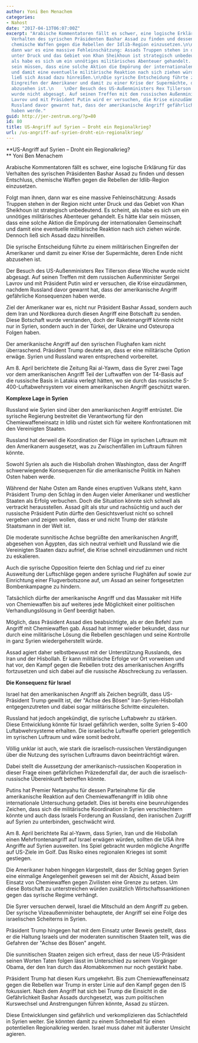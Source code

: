 ```yaml
---
author: Yoni Ben Menachem
categories:
- Nahost
date: "2017-04-13T06:07:00Z"
excerpt: "Arabische Kommentatoren fällt es schwer, eine logische Erklärung für das
  Verhalten des syrischen Präsidenten Bashar Assad zu finden und dessen Entschluss,
  chemische Waffen gegen die Rebellen der Idlib-Region einzusetzen.\n\nFolgt man ihnen,
  dann war es eine massive Fehleinschätzung: Assads Truppen stehen in der Region nicht
  unter Druck und das Gebiet von Khan Sheikhoun ist strategisch unbedeutend. Es scheint,
  als habe es sich um ein unnötiges militärisches Abenteuer gehandelt. Es hätte klar
  sein müssen, dass eine solche Aktion die Empörung der internationalen Gemeinschaft
  und damit eine eventuelle militärische Reaktion nach sich ziehen würde. Dennoch
  ließ sich Assad dazu hinreißen.\n\nDie syrische Entscheidung führte zu einem militärischen
  Eingreifen der Amerikaner und damit zu einer Krise der Supermächte, deren Ende nicht
  abzusehen ist.\n    \nDer Besuch des US-Außenministers Rex Tillerson diese Woche
  wurde nicht abgesagt. Auf seinen Treffen mit dem russischen Außenminister Sergei
  Lavrov und mit Präsident Putin wird er versuchen, die Krise einzudämmen, nachdem
  Russland davor gewarnt hat, dass der amerikanische Angriff gefährliche Konsequenzen
  haben werde."
guid: http://jer-zentrum.org/?p=80
id: 80
title: US-Angriff auf Syrien – Droht ein Regionalkrieg?
url: /us-angriff-auf-syrien-droht-ein-regionalkrieg/
---
```


**US-Angriff auf Syrien – Droht ein Regionalkrieg?  
** Yoni Ben Menachem  


  
Arabische Kommentatoren fällt es schwer, eine logische Erklärung für das Verhalten des syrischen Präsidenten Bashar Assad zu finden und dessen Entschluss, chemische Waffen gegen die Rebellen der Idlib-Region einzusetzen.

Folgt man ihnen, dann war es eine massive Fehleinschätzung: Assads Truppen stehen in der Region nicht unter Druck und das Gebiet von Khan Sheikhoun ist strategisch unbedeutend. Es scheint, als habe es sich um ein unnötiges militärisches Abenteuer gehandelt. Es hätte klar sein müssen, dass eine solche Aktion die Empörung der internationalen Gemeinschaft und damit eine eventuelle militärische Reaktion nach sich ziehen würde. Dennoch ließ sich Assad dazu hinreißen.

Die syrische Entscheidung führte zu einem militärischen Eingreifen der Amerikaner und damit zu einer Krise der Supermächte, deren Ende nicht abzusehen ist.  
   
Der Besuch des US-Außenministers Rex Tillerson diese Woche wurde nicht abgesagt. Auf seinen Treffen mit dem russischen Außenminister Sergei Lavrov und mit Präsident Putin wird er versuchen, die Krise einzudämmen, nachdem Russland davor gewarnt hat, dass der amerikanische Angriff gefährliche Konsequenzen haben werde.

Ziel der Amerikaner war es, nicht nur Präsident Bashar Assad, sondern auch dem Iran und Nordkorea durch diesen Angriff eine Botschaft zu senden. Diese Botschaft wurde verstanden, doch der Raketenangriff könnte nicht nur in Syrien, sondern auch in der Türkei, der Ukraine und Osteuropa Folgen haben.

Der amerikanische Angriff auf den syrischen Flughafen kam nicht überraschend. Präsident Trump deutete an, dass er eine militärische Option erwäge. Syrien und Russland waren entsprechend vorbereitet.

Am 8. April berichtete die Zeitung Rai al-Yawm, dass die Syrer zwei Tage vor dem amerikanischen Angriff Teil der Luftwaffen von der T4-Basis auf die russische Basis in Latakia verlegt hätten, wo sie durch das russische S-400-Luftabwehrsystem vor einem amerikanischen Angriff geschützt waren.

**Komplexe Lage in Syrien**

Russland wie Syrien sind über den amerikanischen Angriff entrüstet. Die syrische Regierung bestreitet die Verantwortung für den Chemiewaffeneinsatz in Idlib und rüstet sich für weitere Konfrontationen mit den Vereinigten Staaten.

Russland hat derweil die Koordination der Flüge im syrischen Luftraum mit den Amerikanern ausgesetzt, was zu Zwischenfällen im Luftraum führen könnte.

Sowohl Syrien als auch die Hisbollah drohen Washington, dass der Angriff schwerwiegende Konsequenzen für die amerikanische Politik im Nahen Osten haben werde.

Während der Nahe Osten am Rande eines eruptiven Vulkans steht, kann Präsident Trump den Schlag in den Augen vieler Amerikaner und westlicher Staaten als Erfolg verbuchen. Doch die Situation könnte sich schnell als vertrackt herausstellen. Assad gilt als stur und rachsüchtig und auch der russische Präsident Putin dürfte den Gesichtsverlust nicht so schnell vergeben und zeigen wollen, dass er und nicht Trump der stärkste Staatsmann in der Welt ist.

Die moderate sunnitische Achse begrüßte den amerikanischen Angriff, abgesehen von Ägypten, das sich neutral verhielt und Russland wie die Vereinigten Staaten dazu aufrief, die Krise schnell einzudämmen und nicht zu eskalieren.

Auch die syrische Opposition feierte den Schlag und rief zu einer Ausweitung der Luftschläge gegen andere syrische Flughäfen auf sowie zur Einrichtung einer Flugverbotszone auf, um Assad an seiner fortgesetzten Bombenkampagne zu hindern.

Tatsächlich dürfte der amerikanische Angriff und das Massaker mit Hilfe von Chemiewaffen bis auf weiteres jede Möglichkeit einer politischen Verhandlungslösung in Genf beerdigt haben.

Möglich, dass Präsident Assad dies beabsichtigte, als er den Befehl zum Angriff mit Chemiewaffen gab. Assad hat immer wieder bekundet, dass nur durch eine militärische Lösung die Rebellen geschlagen und seine Kontrolle in ganz Syrien wiedergeherstellt würde.

Assad agiert daher selbstbewusst mit der Unterstützung Russlands, des Iran und der Hisbollah. Er kann militärische Erfolge vor Ort vorweisen und hat vor, den Kampf gegen die Rebellen trotz des amerikanischen Angriffs fortzusetzen und sich dabei auf die russische Abschreckung zu verlassen.

**Die Konsequenz für Israel**

Israel hat den amerikanischen Angriff als Zeichen begrüßt, dass US-Präsident Trump gewillt ist, der "Achse des Bösen" Iran-Syrien-Hisbollah entgegenzutreten und dabei sogar militärische Schritte einzuleiten.

Russland hat jedoch angekündigt, die syrische Luftabwehr zu stärken. Diese Entwicklung könnte für Israel gefährlich werden, sollte Syrien S-400 Luftabwehrsysteme erhalten. Die israelische Luftwaffe operiert gelegentlich im syrischen Luftraum und wäre somit bedroht.

Völlig unklar ist auch, wie stark die israelisch-russischen Verständigungen über die Nutzung des syrischen Luftraums davon beeinträchtigt wären.

Dabei stellt die Aussetzung der amerikanisch-russischen Kooperation in dieser Frage einen gefährlichen Präzedenzfall dar, der auch die israelisch-russische Übereinkunft betreffen könnte.

Putins hat Premier Netanyahu für dessen Parteinahme für die amerikanische Reaktion auf den Chemiewaffenangriff in Idlib ohne internationale Untersuchung getadelt. Dies ist bereits eine beunruhigendes Zeichen, dass sich die militärische Koordination in Syrien verschlechtern könnte und auch dass Israels Forderung an Russland, den iranischen Zugriff auf Syrien zu unterbinden, geschwächt wird.

Am 8. April berichtete Rai al-Yawm, dass Syrien, Iran und die Hisbollah einen Mehrfrontenangriff auf Israel erwägen würden, sollten die USA ihre Angriffe auf Syrien ausweiten. Ins Spiel gebracht wurden mögliche Angriffe auf US-Ziele im Golf. Das Risiko eines regionalen Krieges ist somit gestiegen.

Die Amerikaner haben hingegen klargestellt, dass der Schlag gegen Syrien eine einmalige Angelegenheit gewesen sei mit der Absicht, Assad beim Einsatz von Chemiewaffen gegen Zivilisten eine Grenze zu setzen. Um diese Botschaft zu unterstreichen würden zusätzlich Wirtschaftssanktionen gegen das syrische Regime verhängt.

Die Syrer versuchen derweil, Israel die Mitschuld an dem Angriff zu geben. Der syrische Vizeaußenminister behauptete, der Angriff sei eine Folge des israelischen Scheiterns in Syrien.

Präsident Trump hingegen hat mit dem Einsatz unter Beweis gestellt, dass er die Haltung Israels und der moderaten sunnitischen Staaten teilt, was die Gefahren der "Achse des Bösen" angeht.

Die sunnitischen Staaten zeigen sich erfreut, dass der neue US-Präsident seinen Worten Taten folgen lässt im Unterschied zu seinem Vorgänger Obama, der den Iran durch das Atomabkommen nur noch gestärkt habe.

Präsident Trump hat diesen Kurs umgekehrt. Bis zum Chemiewaffeneinsatz gegen die Rebellen war Trump in erster Linie auf den Kampf gegen den IS fokussiert. Nach dem Angriff hat sich bei Trump die Einsicht in die Gefährlichkeit Bashar Assads durchgesetzt, was zum politischen Kurswechsel und Anstrengungen führen könnte, Assad zu stürzen.

Diese Entwicklungen sind gefährlich und verkomplizieren das Schlachtfeld in Syrien weiter. Sie könnten damit zu einem Schneeball für einen potentiellen Regionalkrieg werden. Israel muss daher mit äußerster Umsicht agieren.
